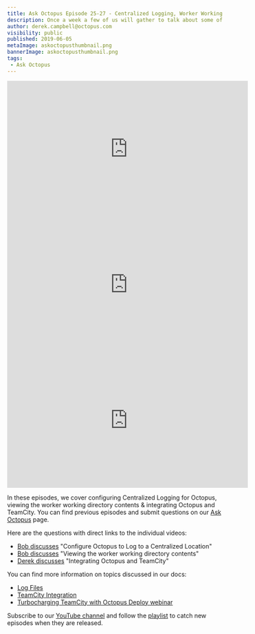 ```yaml
---
title: Ask Octopus Episode 25-27 - Centralized Logging, Worker Working Directory Contents & Octopus/Teamcity Integration
description: Once a week a few of us will gather to talk about some of the most interesting questions we have gotten over the past week and how we went about solving them.
author: derek.campbell@octopus.com
visibility: public
published: 2019-06-05
metaImage: askoctopusthumbnail.png
bannerImage: askoctopusthumbnail.png
tags:
 - Ask Octopus
---
```


<iframe width="560" height="315" src="https://www.youtube.com/embed/nXgcSlvA9j4" frameborder="0" allowfullscreen></iframe>
<iframe width="560" height="315" src="https://www.youtube.com/embed/0MfZKf0JNbE" frameborder="0" allowfullscreen></iframe>
<iframe width="560" height="315" src="https://www.youtube.com/embed/jzvV_e3xvGE" frameborder="0" allowfullscreen></iframe>

In these episodes, we cover configuring Centralized Logging for Octopus, viewing the worker working directory contents & integrating Octopus and TeamCity. You can find previous episodes and submit questions on our [Ask Octopus](https://hello.octopus.com/ask-octopus) page.

Here are the questions with direct links to the individual videos:

- [Bob discusses](https://www.youtube.com/watch?v=nXgcSlvA9j4) "Configure Octopus to Log to a Centralized Location"
- [Bob discusses](https://www.youtube.com/watch?v=0MfZKf0JNbE) "Viewing the worker working directory contents"
- [Derek discusses](https://www.youtube.com/watch?v=jzvV_e3xvGE) "Integrating Octopus and TeamCity"

You can find more information on topics discussed in our docs:

- [Log Files](https://octopus.com/docs/support/log-files)
- [TeamCity Integration](https://octopus.com/docs/api-and-integration/teamcity)
- [Turbocharging TeamCity with Octopus Deploy webinar](https://blog.jetbrains.com/teamcity/2019/05/webinar-recording-turbocharging-teamcity-with-octopus-deploy/)

Subscribe to our [YouTube channel](https://www.youtube.com/channel/UCURDSDCwx9ZiCMcLdc8d6Uw?sub_confirmation=1) and follow the [playlist](https://www.youtube.com/playlist?list=PLAGskdGvlaw3-cd9rPiwhwfUo7kDGnOBh) to catch new episodes when they are released.